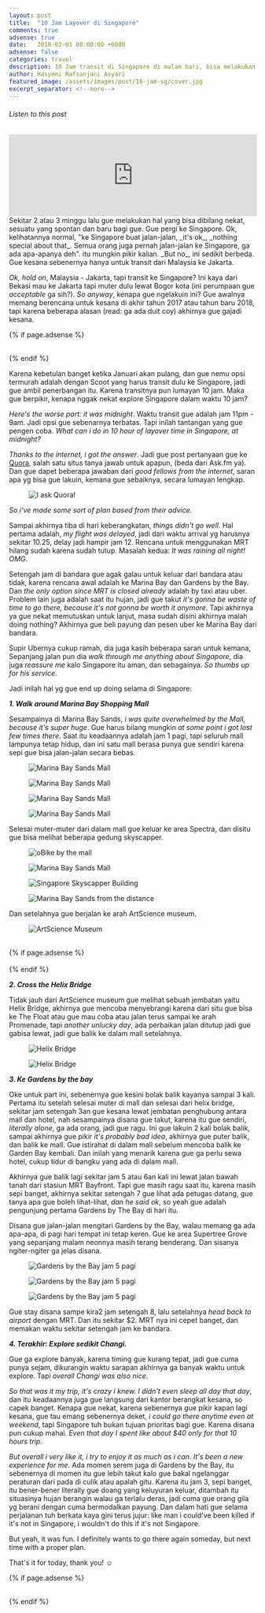 ```yaml
---
layout: post
title:  "10 Jam Layover di Singapore"
comments: true
adsense: true
date:   2018-02-01 00:00:00 +0800
adsense: false
categories: travel
description: 10 Jam transit di Singapore di malam hari, bisa melakukan apa aja kah?
author: Hasyemi Rafsanjani Asyari
featured_image: /assets/images/post/10-jam-sg/cover.jpg
excerpt_separator: <!--more-->
---
```


<h6>Listen to this post</h6>
<iframe width="100%" height="166" scrolling="no" frameborder="no" allow="autoplay" src="https://w.soundcloud.com/player/?url=https%3A//api.soundcloud.com/tracks/392885169&amp;color=%231c1816&amp;auto_play=false&amp;hide_related=false&amp;show_comments=true&amp;show_user=true&amp;show_reposts=false&amp;show_teaser=true"></iframe><br/>
Sekitar 2 atau 3 minggu lalu gue melakukan hal yang bisa dibilang nekat, sesuatu yang spontan dan baru bagi gue. Gue pergi ke Singapore. Ok, kelihatannya normal, "ke Singapore buat jalan-jalan, _it's ok_, _nothing special about that_. Semua orang juga pernah jalan-jalan ke Singapore, ga ada apa-apanya deh". itu mungkin pikir kalian. _But no_, ini sedikit berbeda. Gue kesana sebenernya hanya untuk transit dari Malaysia ke Jakarta.

_Ok, hold on_, Malaysia - Jakarta, tapi transit ke Singapore? Ini kaya dari Bekasi mau ke Jakarta tapi muter dulu lewat Bogor kota (ini perumpaan gue _acceptable_ ga sih?). _So anyway_, kenapa gue ngelakuin ini? Gue awalnya memang berencana untuk kesana di akhir tahun 2017 atau tahun baru 2018, tapi karena beberapa alasan (read: ga ada duit coy) akhirnya gue gajadi kesana. 

{% if page.adsense %}
<div class="ads">
	<script async src="//pagead2.googlesyndication.com/pagead/js/adsbygoogle.js"></script>
	<!-- Ads Header -->
	<ins class="adsbygoogle"
		style="display:block"
		data-ad-client="ca-pub-9523208256804448"
		data-ad-slot="1649271984"
		data-ad-format="auto"></ins>
	<script>
	(adsbygoogle = window.adsbygoogle || []).push({});
	</script>
</div>
<br/>
{% endif %}

Karena kebetulan banget ketika Januari akan pulang, dan gue nemu opsi termurah adalah dengan Scoot yang harus transit dulu ke Singapore, jadi gue ambil penerbangan itu. Karena transitnya pun lumayan 10 jam. Maka gue berpikir, kenapa nggak nekat explore Singapore dalam waktu 10 jam?

_Here's the worse part: it was midnight_. Waktu transit gue adalah jam 11pm - 9am. Jadi opsi gue sebenarnya terbatas. Tapi inilah tantangan yang gue pengen coba. _What can i do in 10 hour of layover time in Singapore, at midnight?_

_Thanks to the internet, i got the answer_. Jadi gue post pertanyaan gue ke <a target="_blank" href="https://www.quora.com/Ill-have-a-transit-in-Singapore-and-I-have-about-12-hrs-layover-What-can-I-do-to-kill-time-for-8-10-hours-while-Im-there-and-given-that-its-midnight-time-23pm-to-9am">Quora</a>, salah satu situs tanya jawab untuk apapun, (beda dari Ask.fm ya). Dan gue dapet beberapa jawaban dari _good fellows from the internet_, saran apa yg bisa 
gue lakuin, kemana gue sebaiknya, secara lumayan lengkap.

<div class="photoset-grid grid">
	<div class="grid--item grid--twelve">
		<figure>
		  <img src="/assets/images/post/10-jam-sg/quora.png" alt="I ask Quora!" title="I ask Quora!" />		   
		</figure>		
	</div>		
</div>

_So i've made some sort of plan based from their advice._

Sampai akhirnya tiba di hari keberangkatan, _things didn't go well_. Hal pertama adalah, _my flight was delayed_, jadi dari waktu arrival yg harusnya sekitar 10.25, delay jadi hampir jam 12. Rencana untuk menggunakan MRT hilang sudah karena sudah tutup. Masalah kedua: _It was raining all night! OMG_.

Setengah jam di bandara gue agak galau untuk keluar dari bandara atau tidak, karena rencana awal adalah ke Marina Bay dan Gardens by the Bay. Dan _the only option since MRT is closed already_ adalah by taxi atau uber. Problem lain juga adalah saat itu hujan, jadi gue takut _it's gonna be waste of time to go there, because it's not gonna be worth it anymore_. Tapi akhirnya ya gue nekat memutuskan untuk lanjut, masa sudah disini akhirnya malah doing nothing? Akhirnya gue beli payung dan pesen uber ke Marina Bay dari bandara.

Supir Ubernya cukup ramah, dia juga kasih beberapa saran untuk kemana, Sepanjang jalan pun dia _walk through me anything about Singapore_, dia juga _reassure me_ kalo Singapore itu aman, dan sebagainya. _So thumbs up for his service_.

Jadi inilah hal yg gue end up doing selama di Singapore:

___1. Walk around Marina Bay Shopping Mall___

Sesampainya di Marina Bay Sands, _i was quite overwhelmed by the Mall, because it's super huge_. Gue harus bilang mungkin _at some point i got lost few times there_. Saat itu keadaannya adalah jam 1 pagi, tapi seluruh mall lampunya tetap hidup, dan ini satu mall berasa punya gue sendiri karena sepi gue bisa jalan-jalan secara bebas.

<div class="photoset-grid grid">
	<div class="grid--item grid--six">
		<figure>
		  <img src="/assets/images/post/10-jam-sg/1.jpg" alt="Marina Bay Sands Mall" title="Marina Bay Sands Mall" />		   
		</figure>		
	</div>	
	<div class="grid--item grid--six">
		<figure>
		  <img src="/assets/images/post/10-jam-sg/2.jpg" alt="Marina Bay Sands Mall" title="Marina Bay Sands Mall" />	
		</figure>		
	</div>
    <div class="grid--item grid--six">
		<figure>
		  <img src="/assets/images/post/10-jam-sg/3.jpg" alt="Marina Bay Sands Mall" title="Marina Bay Sands Mall" />		   
		</figure>		
	</div>	
	<div class="grid--item grid--six">
		<figure>
		  <img src="/assets/images/post/10-jam-sg/4.jpg" alt="Marina Bay Sands Mall" title="Marina Bay Sands Mall" />	
		</figure>		
	</div>		
</div>

Selesai muter-muter dari dalam mall gue keluar ke area Spectra, dan disitu gue bisa melihat beberapa gedung skyscapper.

<div class="photoset-grid grid">
	<div class="grid--item grid--six">
		<figure>
		  <img src="/assets/images/post/10-jam-sg/5.jpg" alt="oBike by the mall" title="oBike by the mall" />	
		</figure>		
	</div>	
	<div class="grid--item grid--six">
		<figure>
		  <img src="/assets/images/post/10-jam-sg/6.jpg" alt="Marina Bay Sands Mall" title="Marina Bay Sands Mall" />	
		</figure>		
	</div>
    <div class="grid--item grid--twelve">
		<figure>
		  <img src="/assets/images/post/10-jam-sg/7.jpg" alt="Singapore Skyscapper Building" title="Singapore Skyscapper Building" />	
		</figure>		
	</div>
    <div class="grid--item grid--twelve">
		<figure>
		  <img src="/assets/images/post/10-jam-sg/8.jpg" alt="Marina Bay Sands from the distance" title="Marina Bay Sands from the distance" />	
		</figure>		
	</div>		
</div>

Dan setelahnya gue berjalan ke arah ArtScience museum.

<div class="photoset-grid grid">
	<div class="grid--item grid--twelve">
		<figure>
		  <img src="/assets/images/post/10-jam-sg/9.jpg" alt="ArtScience Museum" title="ArtScience Museum" />	
		</figure>		
	</div>		
</div>

<br/>
{% if page.adsense %}
<div class="ads">
	<script async src="//pagead2.googlesyndication.com/pagead/js/adsbygoogle.js"></script>
	<ins class="adsbygoogle"
		style="display:block; text-align:center;"
		data-ad-layout="in-article"
		data-ad-format="fluid"
		data-ad-client="ca-pub-9523208256804448"
		data-ad-slot="7995188488"></ins>
	<script>
		(adsbygoogle = window.adsbygoogle || []).push({});
	</script>
</div>
<br/>
{% endif %}

___2. Cross the Helix Bridge___

Tidak jauh dari ArtScience museum gue melihat sebuah jembatan yaitu Helix Bridge, akhirnya gue mencoba menyebrangi karena dari situ gue bisa ke The Float atau gue mau coba atau jalan terus sampai ke arah Promenade, tapi _another unlucky day_, ada perbaikan jalan ditutup jadi gue gabisa lewat, jadi gue balik ke dalam mall setelahnya.

<div class="photoset-grid grid">
	<div class="grid--item grid--twelve">
		<figure>
		  <img src="/assets/images/post/10-jam-sg/10.jpg" alt="Helix Bridge" title="Helix Bridge" />	
		</figure>		
	</div>
    <div class="grid--item grid--twelve">
		<figure>
		  <img src="/assets/images/post/10-jam-sg/11.jpg" alt="Helix Bridge" title="Helix Bridge" />	
		</figure>		
	</div>		
</div>

___3. Ke Gardens by the bay___

Oke untuk part ini, sebenernya gue kesini bolak balik kayanya sampai 3 kali. Pertama itu setelah selesai muter di mall dan selesai dari helix bridge, sekitar jam setengah 3an gue kesana lewat jembatan penghubung antara mall dan hotel, nah sesampainya disana gue takut, karena itu gue sendiri, _literally alone_, ga ada orang, jadi gue ragu. Ini gue lakuin 2 kali bolak balik, sampai akhirnya gue pikir _it's probably bad idea_, akhirnya gue puter balik, dan balik ke mall. Gue istirahat di dalam mall sebelum mencoba balik ke Garden Bay kembali. Dan inilah yang menarik karena gue ga perlu sewa hotel, cukup tidur di bangku yang ada di dalam mall.

Akhirnya gue balik lagi sekitar jam 5 atau 6an kali ini lewat jalan bawah tanah dari stasiun MRT Bayfront. Tapi gue masih ragu saat itu, karena masih sepi banget, akhirnya sekitar setengah 7 gue lihat ada petugas datang, gue tanya apa gue boleh lihat-lihat, _dan he said ok_, so yeah gue adalah pengunjung pertama Gardens by The Bay di hari itu.

Disana gue jalan-jalan mengitari Gardens by the Bay, walau memang ga ada apa-apa, di pagi hari tempat ini tetap keren. Gue ke area Supertree Grove yang sepanjang malam neonnya masih terang benderang. Dan sisanya ngiter-ngiter ga jelas disana.

<div class="photoset-grid grid">
	<div class="grid--item grid--twelve">
		<figure>
		  <img src="/assets/images/post/10-jam-sg/12.jpg" alt="Gardens by the Bay jam 5 pagi" title="Gardens by the Bay jam 5 pagi" />	
		</figure>		
	</div>
    <div class="grid--item grid--six">
		<figure>
		  <img src="/assets/images/post/10-jam-sg/13.jpg" alt="Gardens by the Bay jam 5 pagi" title="Gardens by the Bay jam 5 pagi" />	
		</figure>		
	</div>		
    <div class="grid--item grid--six">
		<figure>
		  <img src="/assets/images/post/10-jam-sg/14.jpg" alt="Gardens by the Bay jam 5 pagi" title="Gardens by the Bay jam 5 pagi" />	
		</figure>		
	</div>		
</div>

Gue stay disana sampe kira2 jam setengah 8, lalu setelahnya _head back to airport_ dengan MRT. Dan itu sekitar $2. MRT nya ini cepet banget, dan memakan waktu sekitar setengah jam ke bandara. 

___4. Terakhir: Explore sedikit Changi.___

Gue ga explore banyak, karena timing gue kurang tepat, jadi gue cuma punya sejam, dikurangin waktu sarapan akhirnya ga banyak waktu untuk explore. Tapi _overall Changi was also nice_.

_So that was it my trip, it's crazy i knew. I didn't even sleep all day that day_, dan itu keadaannya juga gue langsung dari kantor berangkat kesana, so capek banget. Kenapa gue nekat, karena sebenernya gue pikir kapan lagi kesana, gue tau emang sebenernya deket, _i could go there anytime even at weekend_, tapi Singapore tuh bukan tujuan prioritas bagi gue. Karena disana pun cukup mahal. _Even that day I spent like about $40 only for that 10 hours trip_.

_But overall i very like it, i try to enjoy it as much as i can_. _It's been a new experience for me_. Ada momen serem juga di Gardens by the Bay, itu sebenernya di momen itu gue lebih takut kalo gue bakal ngelanggar peraturan dari pada di culik atau apalah gitu. Karena itu jam 3, sepi banget, itu bener-bener literally gue doang yang keluyuran keluar, ditambah itu situasinya hujan berangin walau ga terlalu deras, jadi cuma gue orang gila yg berani dengan cuma bermodalkan payung. Dan dalam hati gue selama perjalanan tuh berkata kaya gini terus jujur: like man i could've been killed if it's not in Singapore, i wouldn't do this if it's not Singapore.

But yeah, it was fun. I definitely wants to go there again someday, but next time with a proper plan. 

That's it for today, thank you! ☺️ 

{% if page.adsense %}
<div class="ads">
	<script async src="//pagead2.googlesyndication.com/pagead/js/adsbygoogle.js"></script>
	<!-- Ads Footer -->
	<ins class="adsbygoogle"
		style="display:block"
		data-ad-client="ca-pub-9523208256804448"
		data-ad-slot="8051028808"
		data-ad-format="auto"></ins>
	<script>
	(adsbygoogle = window.adsbygoogle || []).push({});
	</script>
</div>
<br/>
{% endif %}